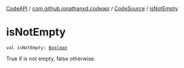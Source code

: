 [CodeAPI](../../index.md) / [com.github.jonathanxd.codeapi](../index.md) / [CodeSource](index.md) / [isNotEmpty](.)

# isNotEmpty

`val isNotEmpty: `[`Boolean`](https://kotlinlang.org/api/latest/jvm/stdlib/kotlin/-boolean/index.html)

True if is not empty, false otherwise.

